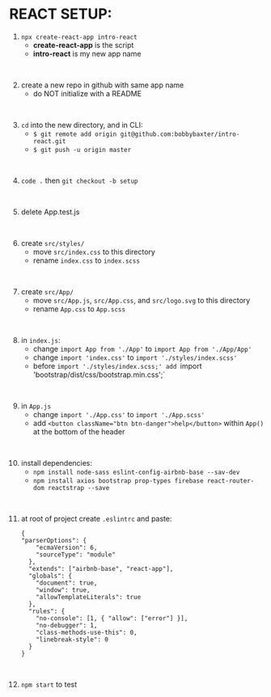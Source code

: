 # REACT SETUP:
1) `npx create-react-app intro-react`
    - **create-react-app** is the script
    - **intro-react** is my new app name
<br>

2) create a new repo in github with same app name
    - do NOT initialize with a README
<br>

3) `cd` into the new directory, and in CLI:
    - `$ git remote add origin git@github.com:bobbybaxter/intro-react.git`
    - `$ git push -u origin master`
<br>

4) `code .` then `git checkout -b setup`
<br>

5) delete App.test.js
<br>

6) create `src/styles/`
    - move `src/index.css` to this directory
    - rename `index.css` to `index.scss`
<br>

7) create `src/App/`
    - move `src/App.js`, `src/App.css`, and `src/logo.svg` to this directory
    - rename `App.css` to `App.scss`
<br>

8) in `index.js`:
    - change `import App from './App'` to `import App from './App/App'`
    - change `import 'index.css'` to `import './styles/index.scss'`
    - before `import './styles/index.scss;' add `import 'bootstrap/dist/css/bootstrap.min.css';`
<br>

9) in `App.js` 
    - change `import './App.css'` to `import './App.scss'`
    - add `<button className="btn btn-danger">help</button>` within `App()` at the bottom of the header
<br>

10) install dependencies:
    - `npm install node-sass eslint-config-airbnb-base --sav-dev`
    - `npm install axios bootstrap prop-types firebase react-router-dom reactstrap --save`
<br>

11) at root of project create `.eslintrc` and paste:
    ```
    {
    "parserOptions": {
        "ecmaVersion": 6,
        "sourceType": "module"
      },
      "extends": ["airbnb-base", "react-app"],
      "globals": {
        "document": true,
        "window": true,
        "allowTemplateLiterals": true
      },
      "rules": {
        "no-console": [1, { "allow": ["error"] }],
        "no-debugger": 1,
        "class-methods-use-this": 0,
        "linebreak-style": 0 
      }
    }
    ```
<br>

12) `npm start` to test
